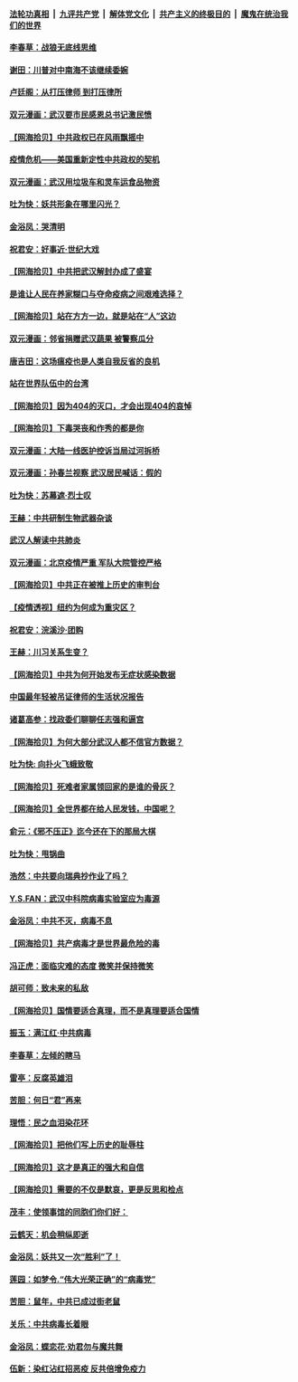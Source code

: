 ####  [法轮功真相](../../../../basic/blob/master/README.md?t=04111730) &nbsp;|&nbsp; [九评共产党](../../../../9ping.md/blob/master/README.md?t=04111730) &nbsp;|&nbsp; [解体党文化](../../../../jtdwh.md/blob/master/README.md?t=04111730)  &nbsp;|&nbsp; [共产主义的终极目的](../../../../gczydzjmd.md/blob/master/README.md?t=04111730) &nbsp;|&nbsp; [魔鬼在统治我们的世界](../../../../mgztzwmdsj.md/blob/master/README.md?t=04111730) 

#### [李春草：战狼无底线思维](../pages/nsc993/n12022088.md?t=04111730) 

#### [谢田：川普对中南海不该继续委婉](../pages/nsc993/n12021089.md?t=04111730) 

#### [卢廷阁：从打压律师 到打压律所](../pages/nsc993/n12019704.md?t=04111730) 

#### [双元漫画：武汉要市民感恩总书记激民愤](../pages/nsc993/n12004567.md?t=04111730) 

#### [【网海拾贝】中共政权已在风雨飘摇中](../pages/nsc993/n12018736.md?t=04111730) 

#### [疫情危机——美国重新定性中共政权的契机](../pages/nsc993/n12017853.md?t=04111730) 

#### [双元漫画：武汉用垃圾车和灵车运食品物资](../pages/nsc993/n12004554.md?t=04111730) 

#### [吐为快：妖共形象在哪里闪光？](../pages/nsc993/n12015803.md?t=04111730) 

#### [金浴凤：哭清明](../pages/nsc993/n12015788.md?t=04111730) 

#### [祝君安：好事近·世纪大戏](../pages/nsc993/n12015773.md?t=04111730) 

#### [【网海拾贝】中共把武汉解封办成了盛宴](../pages/nsc993/n12015719.md?t=04111730) 

#### [是谁让人民在养家糊口与夺命疫病之间艰难选择？](../pages/nsc993/n12015203.md?t=04111730) 

#### [【网海拾贝】站在方方一边，就是站在“人”这边](../pages/nsc993/n12013340.md?t=04111730) 

#### [双元漫画：邻省捐赠武汉蔬果 被警察瓜分](../pages/nsc993/n12004526.md?t=04111730) 

#### [唐吉田：这场瘟疫也是人类自我反省的良机](../pages/nsc993/n12011969.md?t=04111730) 

#### [站在世界队伍中的台湾](../pages/nsc993/n12011026.md?t=04111730) 

#### [【网海拾贝】因为404的灭口，才会出现404的哀悼](../pages/nsc993/n12011258.md?t=04111730) 

#### [【网海拾贝】下毒哭丧和作秀的都是你](../pages/nsc993/n12010425.md?t=04111730) 

#### [双元漫画：大陆一线医护控诉当局过河拆桥](../pages/nsc993/n12004471.md?t=04111730) 

#### [双元漫画：孙春兰视察 武汉居民喊话：假的](../pages/nsc993/n12004452.md?t=04111730) 

#### [吐为快：苏幕遮·烈士叹](../pages/nsc993/n12006125.md?t=04111730) 

#### [王赫：中共研制生物武器杂谈](../pages/nsc993/n12005642.md?t=04111730) 

#### [武汉人解读中共肺炎](../pages/nsc993/n12001343.md?t=04111730) 

#### [双元漫画：北京疫情严重 军队大院管控严格](../pages/nsc993/n12002624.md?t=04111730) 

#### [【网海拾贝】中共正在被推上历史的审判台](../pages/nsc993/n12002620.md?t=04111730) 

#### [【疫情透视】纽约为何成为重灾区？](../pages/nsc993/n12001518.md?t=04111730) 

#### [祝君安：浣溪沙·团购](../pages/nsc993/n12002413.md?t=04111730) 

#### [王赫：川习关系生变？](../pages/nsc993/n11999519.md?t=04111730) 

#### [【网海拾贝】中共为何开始发布无症状感染数据](../pages/nsc993/n11997270.md?t=04111730) 

#### [中国最年轻被吊证律师的生活状况报告](../pages/nsc993/n11995095.md?t=04111730) 

#### [诸葛高参：找政委们聊聊任志强和逼宫](../pages/nsc993/n11993193.md?t=04111730) 

#### [【网海拾贝】为何大部分武汉人都不信官方数据？](../pages/nsc993/n11994015.md?t=04111730) 

#### [吐为快: 向扑火飞蛾致敬](../pages/nsc993/n11993324.md?t=04111730) 

#### [【网海拾贝】死难者家属领回家的是谁的骨灰？](../pages/nsc993/n11990938.md?t=04111730) 

#### [【网海拾贝】全世界都在给人民发钱，中国呢？](../pages/nsc993/n11989723.md?t=04111730) 

#### [俞元：《邪不压正》迄今还在下的那局大棋](../pages/nsc993/n11989162.md?t=04111730) 

#### [吐为快：甩锅曲](../pages/nsc993/n11988323.md?t=04111730) 

#### [浩然：中共要向瑞典抄作业了吗？](../pages/nsc993/n11988046.md?t=04111730) 

#### [Y.S.FAN：武汉中科院病毒实验室应为毒源](../pages/nsc993/n11987185.md?t=04111730) 

#### [金浴凤：中共不灭，病毒不息](../pages/nsc993/n11984947.md?t=04111730) 

#### [【网海拾贝】共产病毒才是世界最危险的毒](../pages/nsc993/n11984863.md?t=04111730) 

#### [冯正虎：面临灾难的态度 微笑并保持微笑](../pages/nsc993/n11984764.md?t=04111730) 

#### [胡可师：致未来的私敌](../pages/nsc993/n11984718.md?t=04111730) 

#### [【网海拾贝】国情要适合真理，而不是真理要适合国情](../pages/nsc993/n11982864.md?t=04111730) 

#### [振玉：满江红·中共病毒](../pages/nsc993/n11976805.md?t=04111730) 

#### [李春草：左倾的瞎马](../pages/nsc993/n11976792.md?t=04111730) 

#### [雷亭：反腐英雄泪](../pages/nsc993/n11976283.md?t=04111730) 

#### [苦胆：何日“君”再来](../pages/nsc993/n11976469.md?t=04111730) 

#### [理悟：民之血泪染花环](../pages/nsc993/n11976262.md?t=04111730) 

#### [【网海拾贝】把他们写上历史的耻辱柱](../pages/nsc993/n11975802.md?t=04111730) 

#### [【网海拾贝】这才是真正的强大和自信](../pages/nsc993/n11973195.md?t=04111730) 

#### [【网海拾贝】需要的不仅是默哀，更是反思和检点](../pages/nsc993/n11969417.md?t=04111730) 

#### [茂丰：使领事馆的同胞们你们好：](../pages/nsc993/n11966111.md?t=04111730) 

#### [云鹤天：机会稍纵即逝](../pages/nsc993/n11966095.md?t=04111730) 

#### [金浴凤：妖共又一次“胜利”了！](../pages/nsc993/n11964685.md?t=04111730) 

#### [莲园：如梦令.“伟大光荣正确”的“病毒党”](../pages/nsc993/n11964567.md?t=04111730) 

#### [苦胆：鼠年，中共已成过街老鼠](../pages/nsc993/n11963931.md?t=04111730) 

#### [关乐：中共病毒长着眼](../pages/nsc993/n11963008.md?t=04111730) 

#### [金浴凤：蝶恋花‧劝君勿与魔共舞](../pages/nsc993/n11962977.md?t=04111730) 

#### [伍新：染红沾红招恶疫 反共倍增免疫力](../pages/nsc993/n11962505.md?t=04111730) 

